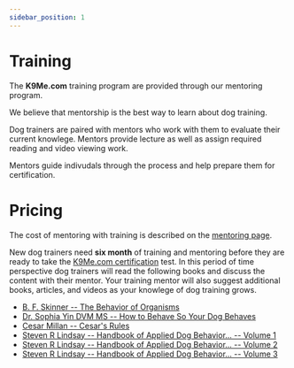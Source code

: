 ```yaml
---
sidebar_position: 1
---
```

# Training
The **K9Me.com** training program are provided through our mentoring program.

We believe that mentorship is the best way to learn about dog training.

Dog trainers are paired with mentors who work with them to evaluate their
current knowlege. Mentors provide lecture as well as assign required reading
and video viewing work.

Mentors guide indivudals through the process and help prepare them for
certification.

# Pricing
The cost of mentoring with training is described on the [mentoring page](mentoring).

New dog trainers need **six month** of training and mentoring before they are
ready to take the [K9Me.com certification](certification) test. In this period
of time perspective dog trainers will read the following books and discuss the
content with their mentor. Your training mentor will also suggest additional
books, articles, and videos as your knowlege of dog training grows.

* [B. F. Skinner -- The Behavior of Organisms](https://www.amazon.com/Behavior-Organisms-Experimental-Analysis-Skinner/dp/0996453903/ref=sr_1_1?hvadid=241626959032&hvdev=c&hvlocphy=9009740&hvnetw=g&hvqmt=e&hvrand=14571509866187856317&hvtargid=kwd-2104734938&hydadcr=22561_10354862&keywords=behavior+of+organisms&qid=1682773655&sr=8-1)
* [Dr. Sophia Yin DVM MS -- How to Behave So Your Dog Behaves](https://www.amazon.com/Behave-Behaves-Revised-Updated-Editon-ebook/dp/B004GUSDK4?tag=k9ofmine-20&ref_=as_li_ss_tl)
* [Cesar Millan -- Cesar's Rules](https://www.amazon.com/Cesars-Rules-Your-Train-Well-Behaved/dp/0307716872/?_encoding=UTF8&pd_rd_w=xnI2h&content-id=amzn1.sym.ed85217c-14c9-4aa0-b248-e47393e2ce12&pf_rd_p=ed85217c-14c9-4aa0-b248-e47393e2ce12&pf_rd_r=143-0265821-1157221&pd_rd_wg=ODixO&pd_rd_r=c2ebb854-dbd8-458b-b3d4-242f94f425bc&ref_=aufs_ap_sc_dsk)
* [Steven R Lindsay -- Handbook of Applied Dog Behavior... -- Volume 1](https://www.amazon.com/Handbook-Applied-Behavior-Training-Vol/dp/0813807549/?_encoding=UTF8&pd_rd_w=mWYhg&content-id=amzn1.sym.ed85217c-14c9-4aa0-b248-e47393e2ce12&pf_rd_p=ed85217c-14c9-4aa0-b248-e47393e2ce12&pf_rd_r=143-0265821-1157221&pd_rd_wg=T3094&pd_rd_r=141d7932-7f7b-44c6-951f-a05a5ad62eb8&ref_=aufs_ap_sc_dsk)
* [Steven R Lindsay -- Handbook of Applied Dog Behavior... -- Volume 2](https://www.amazon.com/Handbook-Applied-Behavior-Training-Vol/dp/0813828686/ref=pd_bxgy_vft_none_sccl_1/143-0265821-1157221?pd_rd_w=nCZ41&content-id=amzn1.sym.26a5c67f-1a30-486b-bb90-b523ad38d5a0&pf_rd_p=26a5c67f-1a30-486b-bb90-b523ad38d5a0&pf_rd_r=FS93B7WPNHY52NMR05AQ&pd_rd_wg=py3zc&pd_rd_r=0241bb0e-184c-4734-b7a8-6f9e31ce816a&pd_rd_i=0813828686&psc=1)
* [Steven R Lindsay -- Handbook of Applied Dog Behavior... -- Volume 3](https://www.amazon.com/Handbook-Applied-Behavior-Training-Vol/dp/0813807387/ref=asc_df_0813807387/?tag=hyprod-20&linkCode=df0&hvadid=312130957577&hvpos=1o3&hvnetw=g&hvrand=12228393261903917729&hvpone=&hvptwo=&hvqmt=&hvdev=c&hvdvcmdl=&hvlocint=&hvlocphy=1028224&hvtargid=pla-452417334653&psc=1)